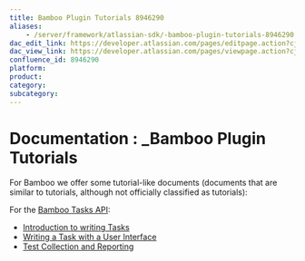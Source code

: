```yaml
---
title: Bamboo Plugin Tutorials 8946290
aliases:
    - /server/framework/atlassian-sdk/-bamboo-plugin-tutorials-8946290.html
dac_edit_link: https://developer.atlassian.com/pages/editpage.action?cjm=wozere&pageId=8946290
dac_view_link: https://developer.atlassian.com/pages/viewpage.action?cjm=wozere&pageId=8946290
confluence_id: 8946290
platform:
product:
category:
subcategory:
---
```

# Documentation : \_Bamboo Plugin Tutorials

For Bamboo we offer some tutorial-like documents (documents that are similar to tutorials, although not officially classified as tutorials):

For the [Bamboo Tasks API](https://developer.atlassian.com/display/BAMBOODEV/Bamboo+Tasks+API):

-   [Introduction to writing Tasks](https://developer.atlassian.com/display/BAMBOODEV/Introduction+to+writing+Tasks)
-   [Writing a Task with a User Interface](https://developer.atlassian.com/display/BAMBOODEV/Writing+a+Task+with+a+User+Interface)
-   [Test Collection and Reporting](https://developer.atlassian.com/display/BAMBOODEV/Test+Collection+and+Reporting)

























